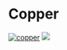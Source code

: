 # Copper
[![copper](https://github.com/gbin/copper-project/actions/workflows/main.yml/badge.svg)](https://github.com/gbin/copper-project/actions/workflows/main.yml)
![](https://img.shields.io/badge/Rust-1.32+-orange.svg)


